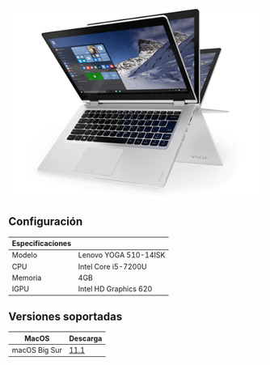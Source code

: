  <img src="lenovo.png">

## Configuración

| Especificaciones    |                                            |
| ------------------- | -------------------------------------------|
| Modelo              | Lenovo YOGA 510-14ISK                        |
| CPU                 | Intel Core i5-7200U                        |
| Memoria             | 4GB                                        |
| IGPU                | Intel HD Graphics 620                     |

## Versiones soportadas

| MacOS               | Descarga                                   |  
| ------------------- | -------------------------------------------
| macOS Big Sur       |  <a href="https://github.com/daviiid99/Lenovo-YOGA-510-14ISK/releases/tag/11.1">11.1</a>|
